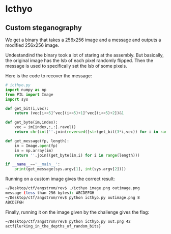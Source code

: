 # Icthyo
## Custom steganography

We get a binary that takes a 256x256 image and a message and outputs a modified 256x256 image.

Undestandind the binary took a lot of staring at the assembly. But basically, the original image has the lsb of each pixel randomly flipped. Then the message is used to specifically set the lsb of some pixels.

Here is the code to recover the message:
```python
# icthyo.py
import numpy as np
from PIL import Image
import sys

def get_bit(i,vec):
    return (vec[i<<5]^vec[(i<<5)+1]^vec[(i<<5)+2])&1

def get_byte(im,index):
    vec = im[index,:,:].ravel()
    return chr(int(''.join(reversed([str(get_bit(3*i,vec)) for i in range(7)])),2))

def get_message(fp, length):
    im = Image.open(fp)
    im = np.array(im)
    return ''.join((get_byte(im,i) for i in range(length)))

if __name__=='__main__':
    print(get_message(sys.argv[1], int(sys.argv[2])))
```

Running on a custom image gives the correct result:
```bash
~/Desktop/ctf/angstrom/rev$ ./icthyo image.png outimage.png
message (less than 256 bytes): ABCDEFGH
~/Desktop/ctf/angstrom/rev$ python icthyo.py outimage.png 8
ABCDEFGH
```

Finally, running it on the image given by the challenge gives the flag:
```bash
~/Desktop/ctf/angstrom/rev$ python icthyo.py out.png 42
actf{lurking_in_the_depths_of_random_bits}
```

